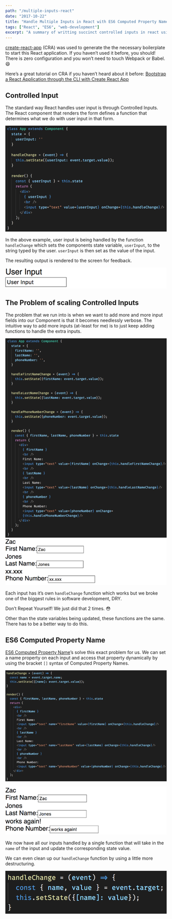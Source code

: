 ```yaml
---
path: "/multiple-inputs-react"
date: "2017-10-22"
title: "Handle Multiple Inputs in React with ES6 Computed Property Name"
tags: ["React", "ES6", "web-development"]
excerpt: "A summary of writting succinct controlled inputs in react using Computed Properties"
---
```



[create-react-app](https://github.com/facebookincubator/create-react-app) (CRA) was used to generate the the necessary boilerplate to start this React application. If you haven’t used it before, you should! There is zero configuration and you won’t need to touch Webpack or Babel. 😄

Here’s a great tutorial on CRA if you haven’t heard about it before: [Bootstrap a React Application through the CLI with Create React App](https://egghead.io/lessons/react-bootstrap-a-react-application-through-the-cli-with-create-react-app)

## Controlled Input
The standard way React handles user input is through Controlled Inputs. The React component that renders the form defines a function that determines what we do with user input in that form.

![image of simple react component](./images/simple-react-component-with-userInput.png)

In the above example, user input is being handled by the function `handleChange` which sets the components state variable, `userInput`, to the string typed by the user. `userInput` is then set as the value of the input.

The resulting output is rendered to the screen for feedback.

![screenshot of user input](./images/userInput-UI.png)

## The Problem of scaling Controlled Inputs
The problem that we run into is when we want to add more and more input fields into our Component is that it becomes needlessly verbose. The intuitive way to add more inputs (at-least for me) is to just keep adding functions to handle the extra inputs.

![Image of multiple inputs](./images/03-multiple-inputs.png)
![screenshot of the UI](./images/04-ui-form.png)

Each input has it’s own `handleChange` function which works but we broke one of the biggest rules in software development, DRY.

Don’t Repeat Yourself! We just did that 2 times. 😳

Other than the state variables being updated, these functions are the same. There has to be a better way to do this.

## ES6 Computed Property Name

[ES6 Computed Property Name](https://developer.mozilla.org/en-US/docs/Web/JavaScript/Reference/Operators/Object_initializer)’s solve this exact problem for us. We can set a name property on each input and access that property dynamically by using the bracket `[]` syntax of Computed Property Names.

![Image of inputs with computed property used](./images/05-multiple-inputs-computed-property.png)

![Screenshot showing the inputs look the same](./images/06-Ui-form-works-again.png)

We now have all our inputs handled by a single function that will take in the `name` of the input and update the corresponding state value.

We can even clean up our `handleChange` function by using a little more destructuring.

![Image of destructuring name and value from event.target](./images/07-destructuring-event-target.png)